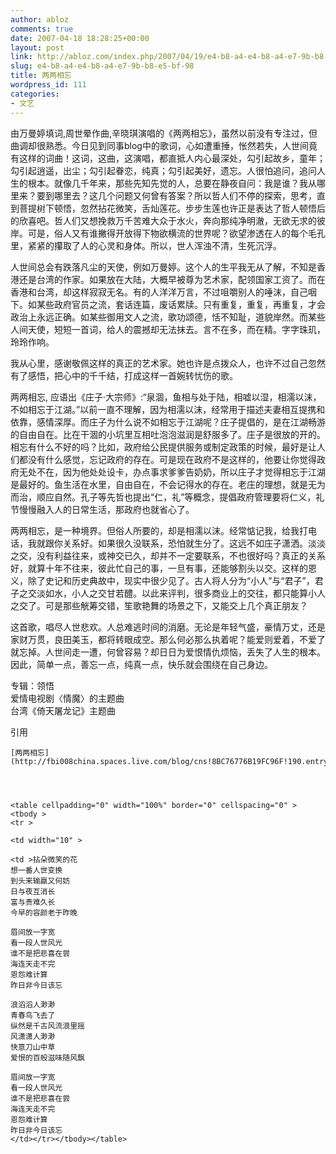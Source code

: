 ```yaml
---
author: abloz
comments: true
date: 2007-04-18 18:28:25+00:00
layout: post
link: http://abloz.com/index.php/2007/04/19/e4-b8-a4-e4-b8-a4-e7-9b-b8-e5-bf-98/
slug: e4-b8-a4-e4-b8-a4-e7-9b-b8-e5-bf-98
title: 两两相忘
wordpress_id: 111
categories:
- 文艺
---
```





由万曼婷填词,周世晕作曲,辛晓琪演唱的《两两相忘》，虽然以前没有专注过，但曲调却很熟悉。今日见到同事blog中的歌词，心如遭重捶，怅然若失，人世间竟有这样的词曲！这词，这曲，这演唱，都直抵人内心最深处，勾引起故乡，童年；勾引起逍遥，出尘；勾引起眷恋，纯真；勾引起美好，遗忘。人很怕追问，追问人生的根本。就像几千年来，那些先知先觉的人，总要在静夜自问：我是谁？我从哪里来？要到哪里去？这几个问题又何曾有答案？所以哲人们不停的探索，思考，直到菩提树下顿悟，忽然拈花微笑，舌灿莲花。步步生莲也许正是表达了哲人顿悟后的欣喜吧。哲人们又想挽救万千苦难大众于水火，奔向那纯净明澈，无欲无求的彼岸。可是，俗人又有谁撇得开放得下物欲横流的世界呢？欲望渗透在人的每个毛孔里，紧紧的攥取了人的心灵和身体。所以，世人浑浊不清，生死沉浮。




人世间总会有跌落凡尘的天使，例如万曼婷。这个人的生平我无从了解，不知是香港还是台湾的作家。如果放在大陆，大概早被尊为艺术家，配领国家工资了。而在香港和台湾，却这样寂寂无名。有的人洋洋万言，不过咀嚼别人的唾沫，自己咽下。如某些政府官员之流，套话连篇，废话累牍。只有重复，重复，再重复，才会政治上永远正确。如某些御用文人之流，歌功颂德，恬不知耻，道貌岸然。而某些人间天使，短短一首词，给人的震撼却无法抹去。言不在多，而在精。字字珠玑，玲玲作响。




我从心里，感谢敬佩这样的真正的艺术家。她也许是点拨众人，也许不过自己忽然有了感悟，把心中的千千结，打成这样一首婉转忧伤的歌。




两两相忘, 应语出《庄子·大宗师》:“泉涸，鱼相与处于陆，相嘘以湿，相濡以沫，不如相忘于江湖。”以前一直不理解，因为相濡以沫，经常用于描述夫妻相互提携和依靠，感情深厚。而庄子为什么说不如相忘于江湖呢？庄子提倡的，是在江湖畅游的自由自在。比在干涸的小坑里互相吐泡泡滋润是舒服多了。庄子是很放的开的。相忘有什么不好的吗？比如，政府给公民提供服务或制定政策的时候，最好是让人们都没有什么感觉，忘记政府的存在。可是现在政府不是这样的，他要让你觉得政府无处不在，因为他处处设卡，办点事求爹爹告奶奶，所以庄子才觉得相忘于江湖是最好的。鱼生活在水里，自由自在，不会记得水的存在。老庄的理想，就是无为而治，顺应自然。孔子等先哲也提出“仁，礼”等概念，提倡政府管理要将仁义，礼节慢慢融入人的日常生活，那政府也就省心了。


两两相忘，是一种境界。但俗人所要的，却是相濡以沫。经常惦记我，给我打电话，我就跟你关系好。如果很久没联系，恐怕就生分了。这远不如庄子潇洒。淡淡之交，没有利益往来，或神交已久，却并不一定要联系，不也很好吗？真正的关系好，就算十年不往来，彼此忙自己的事，一旦有事，还能够割头以交。这样的恩义，除了史记和历史典故中，现实中很少见了。古人将人分为“小人”与“君子”，君子之交淡如水，小人之交甘若醴。以此来评判，很多商业上的交往，都只能算小人之交了。可是那些觥筹交错，笙歌艳舞的场景之下，又能交上几个真正朋友？


这首歌，唱尽人世悲欢。人总难逃时间的消磨。无论是年轻气盛，豪情万丈，还是家财万贯，良田美玉，都将转眼成空。那么何必那么执着呢？能爱则爱着，不爱了就忘掉。人世间走一遭，何曾容易？却日日为爱恨情仇烦恼，丢失了人生的根本。因此，简单一点，善忘一点，纯真一点，快乐就会围绕在自己身边。  
  
专辑：领悟  
爱情电视剧〈情魔〉的主题曲  
台湾《倚天屠龙记》主题曲


引用

```
[两两相忘](http://fbi008china.spaces.live.com/blog/cns!8BC76776B19FC96F!190.entry)  




<table cellpadding="0" width="100%" border="0" cellspacing="0" >
<tbody >
<tr >

<td width="10" >

<td >拈朵微笑的花   
想一番人世变换  
到头来输蠃又何妨   
日与夜互消长  
富与贵难久长  
今早的容颜老于昨晚  
  
眉间放一字宽  
看一段人世风光   
谁不是把悲喜在尝   
海连天走不完  
恩怨难计算  
昨日非今日该忘   
  
浪滔滔人渺渺   
青春鸟飞去了  
纵然是千古风流浪里摇   
风潇潇人渺渺  
快意刀山中草  
爱恨的百般滋味随风飘  
  
眉间放一字宽  
看一段人世风光   
谁不是把悲喜在尝   
海连天走不完  
恩怨难计算  
昨日非今日该忘 
</td></tr></tbody></table>


```

